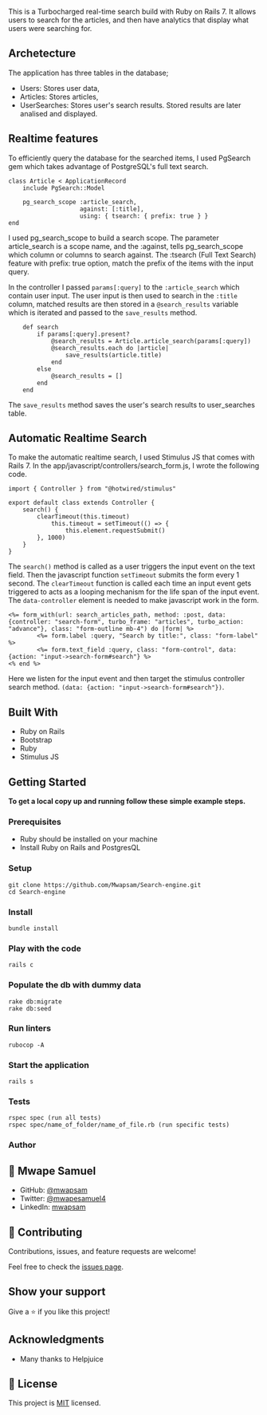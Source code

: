 This is a Turbocharged real-time search build with Ruby on Rails 7. It allows users to search for the articles, and then have analytics that display what users were searching for. 

## Archetecture
The application has three tables in the database; 
- Users: Stores user data,
- Articles: Stores articles,
- UserSearches: Stores user's search results. Stored results are later analised and displayed.

## Realtime features
To efficiently query the database for the searched items, I used PgSearch gem which takes advantage of PostgreSQL's full text search.


    class Article < ApplicationRecord
        include PgSearch::Model

        pg_search_scope :article_search,
                        against: [:title],
                        using: { tsearch: { prefix: true } }
    end

I used pg_search_scope to build a search scope. The parameter article_search is a scope name, and the :against, tells pg_search_scope which column or columns to search against. The :tsearch (Full Text Search) feature with prefix: true  option, match the prefix of the items with the input query.

In the controller I passed `params[:query]` to the `:article_search` which contain user input. The user input is then used to search in the `:title` column, matched results are then stored in a `@search_results` variable which is iterated and passed to the `save_results` method. 

        def search
            if params[:query].present?
                @search_results = Article.article_search(params[:query])
                @search_results.each do |article|
                    save_results(article.title)
                end
            else
                @search_results = []
            end
        end
 
The `save_results` method saves the user's search results to user_searches table.

## Automatic Realtime Search
To make the automatic realtime search, I used Stimulus JS that comes with Rails 7. In the app/javascript/controllers/search_form.js, I wrote the following code.

    import { Controller } from "@hotwired/stimulus"

    export default class extends Controller {
        search() {
            clearTimeout(this.timeout)
                this.timeout = setTimeout(() => {
                    this.element.requestSubmit()
            }, 1000)
        }
    }

The `search()` method is called as a user triggers the input event on the text field. Then the javascript function `setTimeout` submits the form every 1 second. The `clearTimeout` function is called each time an input event gets triggered to acts as a looping mechanism for the life span of the input event. 
The `data-controller` element is needed to make javascript work in the form.

    <%= form_with(url: search_articles_path, method: :post, data: {controller: "search-form", turbo_frame: "articles", turbo_action: "advance"}, class: "form-outline mb-4") do |form| %>
            <%= form.label :query, "Search by title:", class: "form-label" %>
            <%= form.text_field :query, class: "form-control", data: {action: "input->search-form#search"} %>
    <% end %>

Here we listen for the input event and then target the stimulus controller search method. `(data: {action: "input->search-form#search"})`.



## Built With

- Ruby on Rails
- Bootstrap
- Ruby
- Stimulus JS


## Getting Started

**To get a local copy up and running follow these simple example steps.**

### Prerequisites
- Ruby should be installed on your machine
- Install Ruby on Rails and PostgresQL

### Setup
```
git clone https://github.com/Mwapsam/Search-engine.git
cd Search-engine
```
### Install
```
bundle install
```

### Play with the code
```
rails c
```

### Populate the db with dummy data
```
rake db:migrate
rake db:seed
```

### Run linters
```
rubocop -A
```

### Start the application
```
rails s
```

### Tests
```
rspec spec (run all tests)
rspec spec/name_of_folder/name_of_file.rb (run specific tests)
```

### Author

## 👤 Mwape Samuel

- GitHub: [@mwapsam](https://github.com/Mwapsam)
- Twitter: [@mwapesamuel4](https://twitter.com/mwapesamuel4)
- LinkedIn: [mwapsam](https://www.linkedin.com/in/mwapsam/)

## 🤝 Contributing

Contributions, issues, and feature requests are welcome!

Feel free to check the [issues page](../../issues/).

## Show your support

Give a ⭐️ if you like this project!

## Acknowledgments
- Many thanks to Helpjuice

## 📝 License

This project is [MIT](./MIT.md) licensed.
